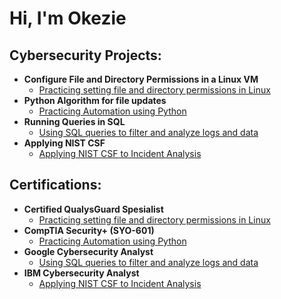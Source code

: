 <h1>Hi, I'm Okezie

<h2> Cybersecurity Projects:</h2>

- <b>Configure File and Directory Permissions in a Linux VM</b>
  - [Practicing setting file and directory permissions in Linux](https://github.com/okezienwaiwu/Permissions-in-Linux)
- <b>Python Algorithm for file updates</b>
  - [Practicing Automation using Python](https://github.com/okezienwaiwu/Automation-Using-Python) 
- <b>Running Queries in SQL</b>
  - [Using SQL queries to filter and analyze logs and data](https://github.com/okezienwaiwu/Using-SQL-queries-to-filter-logs)
- <b>Applying NIST CSF</b>
  - [Applying NIST CSF to Incident Analysis](https://github.com/okezienwaiwu/Applying-NIST-CSF-to-Incident-Analysis)

<h2> Certifications:</h2>

- <b>Certified QualysGuard Spesialist </b>
  - [Practicing setting file and directory permissions in Linux](https://github.com/okezienwaiwu/Permissions-in-Linux)
- <b>CompTIA Security+ (SYO-601)</b>
  - [Practicing Automation using Python](https://github.com/okezienwaiwu/Automation-Using-Python) 
- <b>Google Cybersecurity Analyst</b>
  - [Using SQL queries to filter and analyze logs and data](https://github.com/okezienwaiwu/Using-SQL-queries-to-filter-logs)
- <b>IBM Cybersecurity Analyst</b>
  - [Applying NIST CSF to Incident Analysis](https://github.com/okezienwaiwu/Applying-NIST-CSF-to-Incident-Analysis)
<!--
**joshmadakor1/joshmadakor1** is a ✨ _special_ ✨ repository because its `README.md` (this file) appears on your GitHub profile.

Here are some ideas to get you started:

- 🔭 I’m currently working on ...
- 🌱 I’m currently learning ...
- 👯 I’m looking to collaborate on ...
- 🤔 I’m looking for help with ...
- 💬 Ask me about ...
- 📫 How to reach me: ...
- 😄 Pronouns: ...
- ⚡ Fun fact: ...
-->
